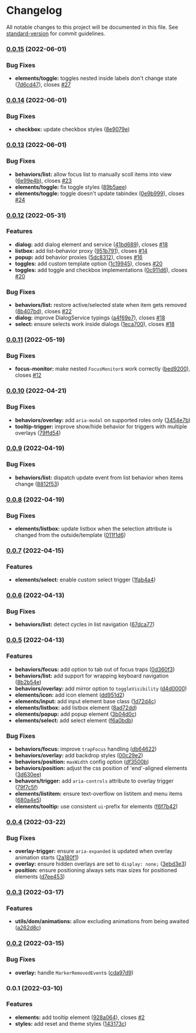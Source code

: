 # Changelog

All notable changes to this project will be documented in this file. See [standard-version](https://github.com/conventional-changelog/standard-version) for commit guidelines.

### [0.0.15](https://github.com/Swivel-Finance/ui/compare/v0.0.14...v0.0.15) (2022-06-01)


### Bug Fixes

* **elements/toggle:** toggles nested inside labels don't change state ([7d6cd47](https://github.com/Swivel-Finance/ui/commit/7d6cd47550e7f7bf32ce33c8cf52fad7aa655815)), closes [#27](https://github.com/Swivel-Finance/ui/issues/27)

### [0.0.14](https://github.com/Swivel-Finance/ui/compare/v0.0.13...v0.0.14) (2022-06-01)


### Bug Fixes

* **checkbox:** update checkbox styles ([8e9079e](https://github.com/Swivel-Finance/ui/commit/8e9079e947b1b03a4216bdb74cdf42507fd8a190))

### [0.0.13](https://github.com/Swivel-Finance/ui/compare/v0.0.12...v0.0.13) (2022-06-01)


### Bug Fixes

* **behaviors/list:** allow focus list to manually scoll items into view ([6e99e4b](https://github.com/Swivel-Finance/ui/commit/6e99e4bc1055e566322b760d008e61a975329154)), closes [#23](https://github.com/Swivel-Finance/ui/issues/23)
* **elements/toggle:** fix toggle styles ([89b5aee](https://github.com/Swivel-Finance/ui/commit/89b5aeee1f6d5a749c735009f31d44e4b428d27a))
* **elements/toggle:** toggle doesn't update tabindex ([0e9b999](https://github.com/Swivel-Finance/ui/commit/0e9b999b657ba522f41de296d71fb8d0fd4466ef)), closes [#24](https://github.com/Swivel-Finance/ui/issues/24)

### [0.0.12](https://github.com/Swivel-Finance/ui/compare/v0.0.11...v0.0.12) (2022-05-31)


### Features

* **dialog:** add dialog element and service ([41bd689](https://github.com/Swivel-Finance/ui/commit/41bd689d28c9a1c296c89f97a9102d8528ac9371)), closes [#18](https://github.com/Swivel-Finance/ui/issues/18)
* **listbox:** add list-behavior proxy ([951b791](https://github.com/Swivel-Finance/ui/commit/951b79134ccd00d46f2bb2668f24d57c18e5bcab)), closes [#14](https://github.com/Swivel-Finance/ui/issues/14)
* **popup:** add behavior proxies ([5dc8312](https://github.com/Swivel-Finance/ui/commit/5dc8312dd25950e3ee9cb387343b3af417137a2c)), closes [#16](https://github.com/Swivel-Finance/ui/issues/16)
* **toggles:** add custom template option ([1c19945](https://github.com/Swivel-Finance/ui/commit/1c19945aeb1d0f590a87a63dfbbbca5e97cc155e)), closes [#20](https://github.com/Swivel-Finance/ui/issues/20)
* **toggles:** add toggle and checkbox implementations ([0c911d6](https://github.com/Swivel-Finance/ui/commit/0c911d661bf0a588036631298a7501703e32c172)), closes [#20](https://github.com/Swivel-Finance/ui/issues/20)


### Bug Fixes

* **behaviors/list:** restore active/selected state when item gets removed ([8b407bd](https://github.com/Swivel-Finance/ui/commit/8b407bdbc81ea9d533c165a471090d03ab5e82ae)), closes [#22](https://github.com/Swivel-Finance/ui/issues/22)
* **dialog:** improve DialogService typings ([a4f69e7](https://github.com/Swivel-Finance/ui/commit/a4f69e789949adc97a4e5e74454053f076b27b69)), closes [#18](https://github.com/Swivel-Finance/ui/issues/18)
* **select:** ensure selects work inside dialogs ([1eca700](https://github.com/Swivel-Finance/ui/commit/1eca700b7a75d2c8a92822ba6dbca3d130de3541)), closes [#18](https://github.com/Swivel-Finance/ui/issues/18)

### [0.0.11](https://github.com/Swivel-Finance/ui/compare/v0.0.10...v0.0.11) (2022-05-19)


### Bug Fixes

* **focus-monitor:** make nested `FocusMonitor`s work correctly ([bed9200](https://github.com/Swivel-Finance/ui/commit/bed9200fd89966268ec62d17aaf0749ec8dd1984)), closes [#12](https://github.com/Swivel-Finance/ui/issues/12)

### [0.0.10](https://github.com/Swivel-Finance/ui/compare/v0.0.9...v0.0.10) (2022-04-21)


### Bug Fixes

* **behaviors/overlay:** add `aria-modal` on supported roles only ([3454e7b](https://github.com/Swivel-Finance/ui/commit/3454e7b8cc1bed96d227bb2fa16334a72f19353b))
* **tooltip-trigger:** improve show/hide behavior for triggers with multiple overlays ([79ffd54](https://github.com/Swivel-Finance/ui/commit/79ffd541ac463c2b918fe5f7fbf9b9b92476269c))

### [0.0.9](https://github.com/Swivel-Finance/ui/compare/v0.0.8...v0.0.9) (2022-04-19)


### Bug Fixes

* **behaviors/list:** dispatch update event from list behavior when items change ([8812f53](https://github.com/Swivel-Finance/ui/commit/8812f53fc4fdec9f157ed098041f0903a115da43))

### [0.0.8](https://github.com/Swivel-Finance/ui/compare/v0.0.7...v0.0.8) (2022-04-19)


### Bug Fixes

* **elements/listbox:** update listbox when the selection attribute is changed from the outside/template ([011f1d6](https://github.com/Swivel-Finance/ui/commit/011f1d6a3a50ddd6eead04a81a7d0df8ae5b749b))

### [0.0.7](https://github.com/Swivel-Finance/ui/compare/v0.0.6...v0.0.7) (2022-04-15)


### Features

* **elements/select:** enable custom select trigger ([1fab4a4](https://github.com/Swivel-Finance/ui/commit/1fab4a45922d02f58c0a9cd2bdc12134aa5149de))

### [0.0.6](https://github.com/Swivel-Finance/ui/compare/v0.0.5...v0.0.6) (2022-04-13)


### Bug Fixes

* **behaviors/list:** detect cycles in list navigation ([67dca77](https://github.com/Swivel-Finance/ui/commit/67dca77eaaa6ddd6542f7d1d0f6b109d65a3f705))

### [0.0.5](https://github.com/Swivel-Finance/ui/compare/v0.0.4...v0.0.5) (2022-04-13)


### Features

* **behaviors/focus:** add option to tab out of focus traps ([0d360f3](https://github.com/Swivel-Finance/ui/commit/0d360f3631b9608927f42f8b88a26a59f46825d9))
* **behaviors/list:** add support for wrapping keyboard navigation ([8b2b54e](https://github.com/Swivel-Finance/ui/commit/8b2b54e907701a02d0b466c2d1f10c1a60aeb3d2))
* **behaviors/overlay:** add mirror option to `toggleVisibility` ([d4d0000](https://github.com/Swivel-Finance/ui/commit/d4d000050ff667844c84561aa095d9b5fbfd29f5))
* **elements/icon:** add icon element ([dd951d2](https://github.com/Swivel-Finance/ui/commit/dd951d27b28565d7a299ceac4b9fcf4560f82b37))
* **elements/input:** add input element base class ([1d72d4c](https://github.com/Swivel-Finance/ui/commit/1d72d4c8db9640b5e7372c0cbebd75c0effb069c))
* **elements/listbox:** add listbox element ([8ad72dd](https://github.com/Swivel-Finance/ui/commit/8ad72ddb10fd0894b3f92d0cec71b7ade712b167))
* **elements/popup:** add popup element ([3b04d0c](https://github.com/Swivel-Finance/ui/commit/3b04d0cc0922843ade3e7b45ba9d551de3984cad))
* **elements/select:** add select element ([f6a0bdb](https://github.com/Swivel-Finance/ui/commit/f6a0bdb0c6a7ebb1f0ae5c7c7bf08bf91ae4951d))


### Bug Fixes

* **behaviors/focus:** improve `trapFocus` handling ([db64622](https://github.com/Swivel-Finance/ui/commit/db646225ab6d5c94299d41bd53eaee0f19f18452))
* **behaviors/overlay:** add backdrop styles ([00c29e2](https://github.com/Swivel-Finance/ui/commit/00c29e271112f54fa515d62bb1d00c7697f32b9f))
* **behaviors/position:** `maxWidth` config option ([df3500b](https://github.com/Swivel-Finance/ui/commit/df3500b1717e5afbc91840c936bf5e1f0dae40fe))
* **behaviors/position:** adjust the css position of 'end'-aligned elements ([3d630ee](https://github.com/Swivel-Finance/ui/commit/3d630eef7985e0f10619d69d32a04ac6a370eb6b))
* **behavors/trigger:** add `aria-controls` attribute to overlay trigger ([79f7c5f](https://github.com/Swivel-Finance/ui/commit/79f7c5feaeffa732f542732ba1cb3ea9a5f6b9ab))
* **elements/listitem:** ensure text-overflow on listitem and menu items ([680a4e5](https://github.com/Swivel-Finance/ui/commit/680a4e52d70b283bbaed94f08857563a3a1ffcf1))
* **elements/tooltip:** use consistent `ui`-prefix for elements ([f6f7b42](https://github.com/Swivel-Finance/ui/commit/f6f7b42bc3c9529113364197bf64a2dbc1ea22e8))

### [0.0.4](https://github.com/Swivel-Finance/ui/compare/v0.0.3...v0.0.4) (2022-03-22)


### Bug Fixes

* **overlay-trigger:** ensure `aria-expanded` is updated when overlay animation starts ([2a180f1](https://github.com/Swivel-Finance/ui/commit/2a180f157217fed22c3e817621daed9bac972c6c))
* **overlay:** ensure hidden overlays are set to `display: none;` ([3ebd3e3](https://github.com/Swivel-Finance/ui/commit/3ebd3e34600ecb4cf258c96d5d9cbdf5490afaf9))
* **position:** ensure positioning always sets max sizes for positioned elements ([d7ee453](https://github.com/Swivel-Finance/ui/commit/d7ee453a241f2b77e2822a7dc3e166784db8eb4f))

### [0.0.3](https://github.com/Swivel-Finance/ui/compare/v0.0.2...v0.0.3) (2022-03-17)


### Features

* **utils/dom/animations:** allow excluding animations from being awaited ([a262d8c](https://github.com/Swivel-Finance/ui/commit/a262d8cc9015c48ef7ebe41f9c704d9782e1d3e9))

### [0.0.2](https://github.com/Swivel-Finance/ui/compare/v0.0.1...v0.0.2) (2022-03-15)


### Bug Fixes

* **overlay:** handle `MarkerRemovedEvent`s ([cda97d9](https://github.com/Swivel-Finance/ui/commit/cda97d9cff63a172d934511dda54bc0bd0020184))

### 0.0.1 (2022-03-10)


### Features

* **elements:** add tooltip element ([928a064](https://github.com/Swivel-Finance/ui/commit/928a064421224fb6a6ac1fb64ed9cc61561f9ef5)), closes [#2](https://github.com/Swivel-Finance/ui/issues/2)
* **styles:** add reset and theme styles ([143173c](https://github.com/Swivel-Finance/ui/commit/143173c877af9a4134146f78e9554c59147cebf6))
